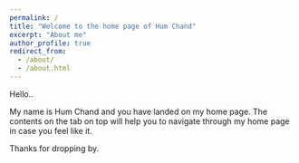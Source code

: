```yaml
---
permalink: /
title: "Welcome to the home page of Hum Chand"
excerpt: "About me"
author_profile: true
redirect_from:
  - /about/
  - /about.html
---
```


Hello..


My name is Hum Chand and you have landed on my home page. The contents on the tab on top  will help you to navigate through my home page in case you feel like it. 

Thanks for dropping by.
<!--
# New/announcement

Our understanding of astronomy, astrophysics and space science, which draws upon our knowledge of different branches of physics and other disciplines, is fundamental to our understanding of the Universe.  In this context,
an ONLINE Faculty Development Programme (FDP), CUHP-IUCAA Training in Astronomical Research and Education (FDP-CITARE:I), is being organised in the Shivalik region shortly for the first time, primarily for the Physics teachers of  College/University primarily in Himachal Pradesh and Uttarakhand.

You are invited to express your interest to participate in this FDP-CITARE:I  by filling out the following Google form before 30st November 2022.

FILL OUT IN GOOGLE FORM

 (or use link at:  https://docs.google.com/forms/d/e/1FAIpQLSeRkZea3GiQFbrRdiurj9AHOTCGLAIauQFb5NELqLeyHBXkLw/viewform?vc=0&c=0&w=1&flr=0  )

Formal invitation letters along with the duration and schedule of this programme will be  emailed to selected participants.

Could we request you to kindly circulate this widely, especially to those who you think may be interested?  For any queries please contact coordinator DPAS-ICARD at dpas.icard@gmail.com  or by phone at 6396937743 / 9760154111 (whatApp). You may also email nrciucaa@gmail.com for any queries.


------
The main configuration file for the site is in the base directory in [_config.yml](https://github.com/academicpages/academicpages.github.io/blob/master/_config.yml), which defines the content in the sidebars and other site-wide features. You will need to replace the default variables with ones about yourself and your site's github repository. The configuration file for the top menu is in [_data/navigation.yml](https://github.com/academicpages/academicpages.github.io/blob/master/_data/navigation.yml). For example, if you don't have a portfolio or blog posts, you can remove those items from that navigation.yml file to remove them from the header.

Create content & metadata
------
For site content, there is one markdown file for each type of content, which are stored in directories like _publications, _talks, _posts, _teaching, or _pages. For example, each talk is a markdown file in the [_talks directory](https://github.com/academicpages/academicpages.github.io/tree/master/_talks). At the top of each markdown file is structured data in YAML about the talk, which the theme will parse to do lots of cool stuff. The same structured data about a talk is used to generate the list of talks on the [Talks page](https://academicpages.github.io/talks), each [individual page](https://academicpages.github.io/talks/2012-03-01-talk-1) for specific talks, the talks section for the [CV page](https://academicpages.github.io/cv), and the [map of places you've given a talk](https://academicpages.github.io/talkmap.html) (if you run this [python file](https://github.com/academicpages/academicpages.github.io/blob/master/talkmap.py) or [Jupyter notebook](https://github.com/academicpages/academicpages.github.io/blob/master/talkmap.ipynb), which creates the HTML for the map based on the contents of the _talks directory).

**Markdown generator**

I have also created [a set of Jupyter notebooks](https://github.com/academicpages/academicpages.github.io/tree/master/markdown_generator
) that converts a CSV containing structured data about talks or presentations into individual markdown files that will be properly formatted for the academicpages template. The sample CSVs in that directory are the ones I used to create my own personal website at stuartgeiger.com. My usual workflow is that I keep a spreadsheet of my publications and talks, then run the code in these notebooks to generate the markdown files, then commit and push them to the GitHub repository.

How to edit your site's GitHub repository
------
Many people use a git client to create files on their local computer and then push them to GitHub's servers. If you are not familiar with git, you can directly edit these configuration and markdown files directly in the github.com interface. Navigate to a file (like [this one](https://github.com/academicpages/academicpages.github.io/blob/master/_talks/2012-03-01-talk-1.md) and click the pencil icon in the top right of the content preview (to the right of the "Raw | Blame | History" buttons). You can delete a file by clicking the trashcan icon to the right of the pencil icon. You can also create new files or upload files by navigating to a directory and clicking the "Create new file" or "Upload files" buttons.

Example: editing a markdown file for a talk
![Editing a markdown file for a talk](/images/editing-talk.png)

## For more info
------
More info about configuring academicpages can be found in [the guide](https://academicpages.github.io/markdown/). The [guides for the Minimal Mistakes theme](https://mmistakes.github.io/minimal-mistakes/docs/configuration/) (which this theme was forked from) might also be helpful.
-->
